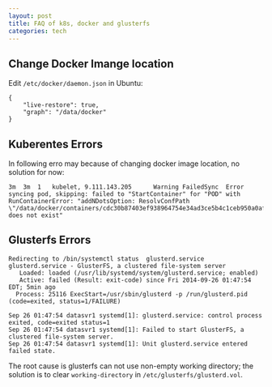 ```yaml
---
layout: post
title: FAQ of k8s, docker and glusterfs
categories: tech
---
```


## Change Docker Imange location

Edit `/etc/docker/daemon.json` in Ubuntu:

```
{
    "live-restore": true,
    "graph": "/data/docker"
}
```

## Kuberentes Errors

In following erro may because of changing docker image location, no solution for now:

```
3m	3m	1	kubelet, 9.111.143.205		Warning	FailedSync	Error syncing pod, skipping: failed to "StartContainer" for "POD" with RunContainerError: "addNDotsOption: ResolvConfPath \"/data/docker/containers/cdc30b87403ef938964754e34ad3ce5b4c1ceb950a0af72ff1e531c235eaad21/resolv.conf\" does not exist"
```

## Glusterfs Errors

```
Redirecting to /bin/systemctl status  glusterd.service
glusterd.service - GlusterFS, a clustered file-system server
   Loaded: loaded (/usr/lib/systemd/system/glusterd.service; enabled)
   Active: failed (Result: exit-code) since Fri 2014-09-26 01:47:54 EDT; 5min ago
  Process: 25116 ExecStart=/usr/sbin/glusterd -p /run/glusterd.pid (code=exited, status=1/FAILURE)

Sep 26 01:47:54 datasvr1 systemd[1]: glusterd.service: control process exited, code=exited status=1
Sep 26 01:47:54 datasvr1 systemd[1]: Failed to start GlusterFS, a clustered file-system server.
Sep 26 01:47:54 datasvr1 systemd[1]: Unit glusterd.service entered failed state.
```

The root cause is glusterfs can not use non-empty working directory; the solution is to clear
 `working-directory` in `/etc/glusterfs/glusterd.vol`.


